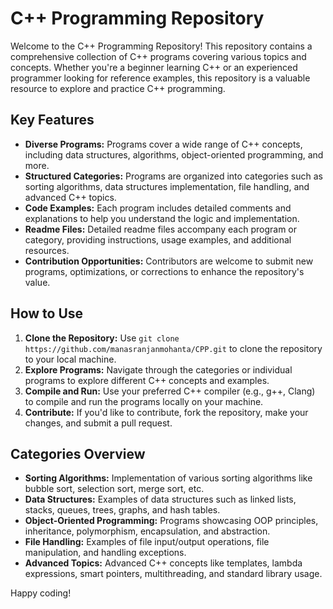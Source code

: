 # C++ Programming Repository

Welcome to the C++ Programming Repository! This repository contains a comprehensive collection of C++ programs covering various topics and concepts. Whether you're a beginner learning C++ or an experienced programmer looking for reference examples, this repository is a valuable resource to explore and practice C++ programming.

## Key Features

- **Diverse Programs:** Programs cover a wide range of C++ concepts, including data structures, algorithms, object-oriented programming, and more.
- **Structured Categories:** Programs are organized into categories such as sorting algorithms, data structures implementation, file handling, and advanced C++ topics.
- **Code Examples:** Each program includes detailed comments and explanations to help you understand the logic and implementation.
- **Readme Files:** Detailed readme files accompany each program or category, providing instructions, usage examples, and additional resources.
- **Contribution Opportunities:** Contributors are welcome to submit new programs, optimizations, or corrections to enhance the repository's value.

## How to Use

1. **Clone the Repository:** Use `git clone https://github.com/manasranjanmohanta/CPP.git` to clone the repository to your local machine.
2. **Explore Programs:** Navigate through the categories or individual programs to explore different C++ concepts and examples.
3. **Compile and Run:** Use your preferred C++ compiler (e.g., g++, Clang) to compile and run the programs locally on your machine.
4. **Contribute:** If you'd like to contribute, fork the repository, make your changes, and submit a pull request.

## Categories Overview

- **Sorting Algorithms:** Implementation of various sorting algorithms like bubble sort, selection sort, merge sort, etc.
- **Data Structures:** Examples of data structures such as linked lists, stacks, queues, trees, graphs, and hash tables.
- **Object-Oriented Programming:** Programs showcasing OOP principles, inheritance, polymorphism, encapsulation, and abstraction.
- **File Handling:** Examples of file input/output operations, file manipulation, and handling exceptions.
- **Advanced Topics:** Advanced C++ concepts like templates, lambda expressions, smart pointers, multithreading, and standard library usage.


Happy coding!
